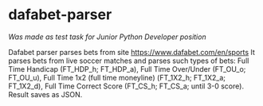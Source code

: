 # dafabet-parser
*Was made as test task for Junior Python Developer position*

Dafabet parser parses bets from site https://www.dafabet.com/en/sports
It parses bets from live soccer matches and parses such types of bets: Full Time Handicap (FT_HDP_h; FT_HDP_a), Full Time Over/Under (FT_OU_o; FT_OU_u), Full Time 1х2 (full time moneyline) (FT_1X2_h; FT_1X2_a; FT_1X2_d), Full Time Correct Score (FT_CS_h; FT_CS_a; until 3-0 score).
Result saves as JSON.
